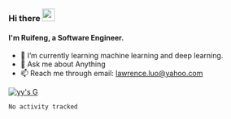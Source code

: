 ### Hi there <img src="https://media.giphy.com/media/hvRJCLFzcasrR4ia7z/giphy.gif" width="25px">

#### I'm Ruifeng, a Software Engineer.

- 🌱 I’m currently learning machine learning and deep learning. 
- 💬 Ask me about Anything
- 📫 Reach me through email: lawrence.luo@yahoo.com

<!-- - 🔭 I’m currently working on ... -->
<!-- - 👯 I’m looking to collaborate on ... -->
<!-- - 🤔 I’m looking for help with ... -->
<!-- - 😄 Pronouns: ...
- ⚡ Fun fact: ... -->

[![yy's G](https://github-readme-stats.vercel.app/api?username=ruifengl1&count_private=true&theme=gotham&show_icons=true&hide_border=true)](https://github.com/ruifengl1)<br/>

<!--START_SECTION:waka-->

```text
No activity tracked
```

<!--END_SECTION:waka-->

